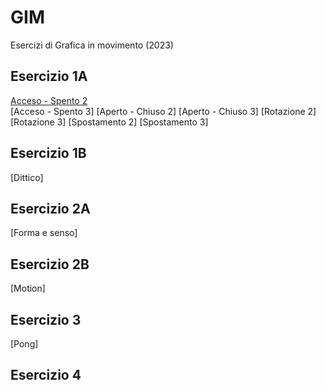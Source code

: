 # GIM
Esercizi di Grafica in movimento (2023)


## Esercizio 1A   
[Acceso - Spento 2](Esercizio_1A/template/rotazione_2.html)  
[Acceso - Spento 3]
[Aperto - Chiuso 2]
[Aperto - Chiuso 3]
[Rotazione 2]
[Rotazione 3]
[Spostamento 2]
[Spostamento 3]
## Esercizio 1B 
[Dittico]
## Esercizio 2A 
[Forma e senso]
## Esercizio 2B
[Motion]
## Esercizio 3
[Pong]
## Esercizio 4




